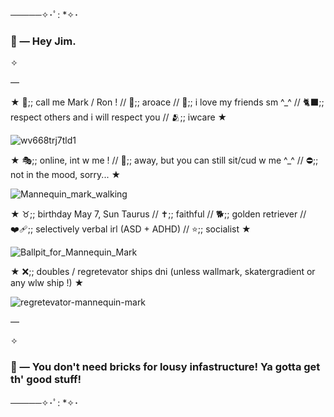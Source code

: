 ─────✧･ﾟ: *✧･
### 🔨 — Hey Jim.

✧

—

★ 👑;; call me Mark / Ron ! // 🌻;; aroace // 💞;; i love my friends sm ^_^ // 🐈‍⬛;; respect others and i will respect you // 🫂;; iwcare ★

![wv668trj7tld1](https://github.com/user-attachments/assets/e1e4ad52-acbc-43c7-bab2-ebf02a4fbd8b)



★ 🎭;; online, int w me ! //
🌙;; away, but you can still sit/cud w me ^_^ //
⛔;; not in the mood, sorry... ★

![Mannequin_mark_walking](https://github.com/user-attachments/assets/12cdea1e-7ae5-4c9f-819d-4458cb336a47)



★ ♉;; birthday May 7, Sun Taurus // ✝️;; faithful // 🐕;; golden retriever // ❤️‍🩹;; selectively verbal irl (ASD + ADHD) // ⭐;; socialist ★

![Ballpit_for_Mannequin_Mark](https://github.com/user-attachments/assets/fe4d5626-cf95-433f-b599-524f9b573c5b)



★ ❌;; doubles / regretevator ships dni (unless wallmark, skatergradient or any wlw ship !) ★

![regretevator-mannequin-mark](https://github.com/user-attachments/assets/5bf442f0-e526-4555-8fa0-c49a6e2a1ffa)

—

✧

### 🔨 — You don't need bricks for lousy infastructure! Ya gotta get th' good stuff!
─────✧･ﾟ: *✧･
